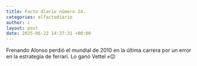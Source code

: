 ```yaml
---
title: Facto diario número 24.
categories: elfactodiario
author: c
layout: post
date: 2025-06-22 14:37:31 +00:00
---
```

Frenando Alonso perdió el mundial de 2010 en la última carrera por un error en la estrategia de ferrari. Lo ganó Vettel ✊😔
